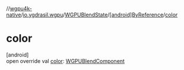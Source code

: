 //[wgpu4k-native](../../../../index.md)/[io.ygdrasil.wgpu](../../index.md)/[WGPUBlendState](../index.md)/[[android]ByReference](index.md)/[color](color.md)

# color

[android]\
open override val [color](color.md): [WGPUBlendComponent](../../-w-g-p-u-blend-component/index.md)